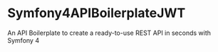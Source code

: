 # Symfony4APIBoilerplateJWT
An API Boilerplate to create a ready-to-use REST API in seconds with Symfony 4
